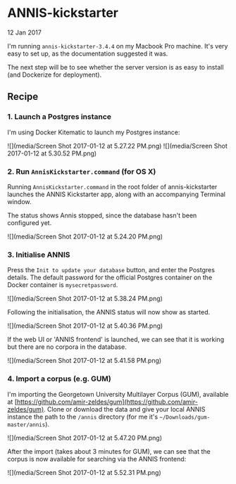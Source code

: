 # ANNIS-kickstarter

12 Jan 2017

I'm running `annis-kickstarter-3.4.4` on my Macbook Pro machine. It's very easy to set up, as the documentation suggested it was.

The next step will be to see whether the server version is as easy to install (and Dockerize for deployment).

## Recipe

### 1. Launch a Postgres instance

I'm using Docker Kitematic to launch my Postgres instance:

![](media/Screen Shot 2017-01-12 at 5.27.22 PM.png)
![](media/Screen Shot 2017-01-12 at 5.30.52 PM.png)

### 2. Run `AnnisKickstarter.command` (for OS X)

Running `AnnisKickstarter.command` in the root folder of annis-kickstarter launches the ANNIS Kickstarter app, along with an accompanying Terminal window.

The status shows Annis stopped, since the database hasn't been configured yet.

![](media/Screen Shot 2017-01-12 at 5.24.20 PM.png)


### 3. Initialise ANNIS

Press the `Init to update your database` button, and enter the Postgres details. The default password for the official Postgres container on the Docker container is `mysecretpassword`.

![](media/Screen Shot 2017-01-12 at 5.38.24 PM.png)

Following the initialisation, the ANNIS status will now show as started.

![](media/Screen Shot 2017-01-12 at 5.40.36 PM.png)

If the web UI or 'ANNIS frontend' is launched, we can see that it is working but there are no corpora in the database.

![](media/Screen Shot 2017-01-12 at 5.41.58 PM.png)

### 4. Import a corpus (e.g. GUM)

I'm importing the Georgetown University Multilayer Corpus (GUM), available at [https://github.com/amir-zeldes/gum](https://github.com/amir-zeldes/gum). Clone or download the data and give your local ANNIS instance the path to the `/annis` directory (for me it's `~/Downloads/gum-master/annis`).

![](media/Screen Shot 2017-01-12 at 5.47.20 PM.png)

After the import (takes about 3 minutes for GUM), we can see that the corpus is now available for searching via the ANNIS frontend:

![](media/Screen Shot 2017-01-12 at 5.52.31 PM.png)

